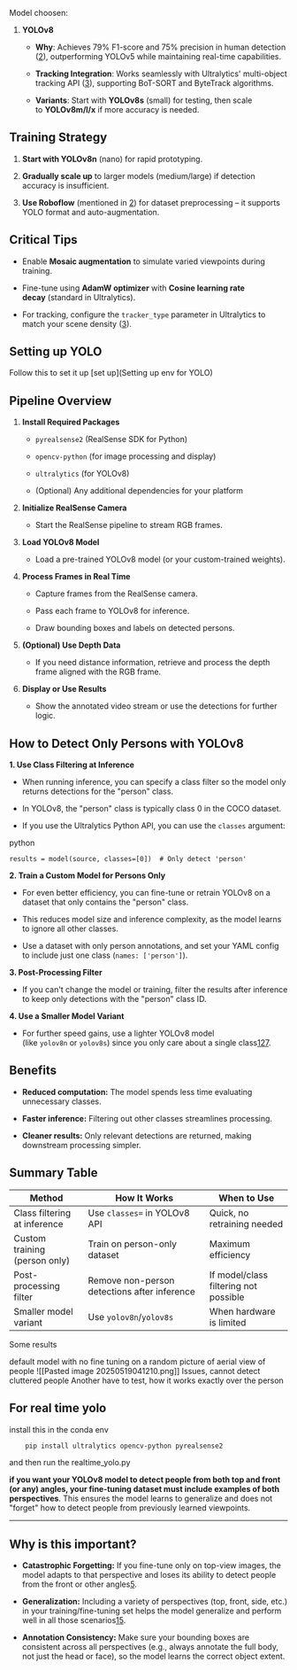 Model choosen:

1. **YOLOv8**
    
    - **Why**: Achieves 79% F1-score and 75% precision in human detection ([2](https://journal-isi.org/index.php/isi/article/view/944)), outperforming YOLOv5 while maintaining real-time capabilities.
        
    - **Tracking Integration**: Works seamlessly with Ultralytics' multi-object tracking API ([3](https://docs.ultralytics.com/modes/track/)), supporting BoT-SORT and ByteTrack algorithms.
        
    - **Variants**: Start with **YOLOv8s** (small) for testing, then scale to **YOLOv8m/l/x** if more accuracy is needed.

## Training Strategy

1. **Start with YOLOv8n** (nano) for rapid prototyping.
    
2. **Gradually scale up** to larger models (medium/large) if detection accuracy is insufficient.
    
3. **Use Roboflow** (mentioned in [2](https://journal-isi.org/index.php/isi/article/view/944)) for dataset preprocessing – it supports YOLO format and auto-augmentation.
    

## Critical Tips

- Enable **Mosaic augmentation** to simulate varied viewpoints during training.
    
- Fine-tune using **AdamW optimizer** with **Cosine learning rate decay** (standard in Ultralytics).
    
- For tracking, configure the `tracker_type` parameter in Ultralytics to match your scene density ([3](https://docs.ultralytics.com/modes/track/)).

## Setting up YOLO
Follow this to set it up [set up](Setting up env for YOLO)



  

## **Pipeline Overview**

1. **Install Required Packages**
    
    - `pyrealsense2` (RealSense SDK for Python)
        
    - `opencv-python` (for image processing and display)
        
    - `ultralytics` (for YOLOv8)
        
    - (Optional) Any additional dependencies for your platform
        
2. **Initialize RealSense Camera**
    
    - Start the RealSense pipeline to stream RGB frames.
        
3. **Load YOLOv8 Model**
    
    - Load a pre-trained YOLOv8 model (or your custom-trained weights).
        
4. **Process Frames in Real Time**
    
    - Capture frames from the RealSense camera.
        
    - Pass each frame to YOLOv8 for inference.
        
    - Draw bounding boxes and labels on detected persons.
        
5. **(Optional) Use Depth Data**
    
    - If you need distance information, retrieve and process the depth frame aligned with the RGB frame.
        
6. **Display or Use Results**
    
    - Show the annotated video stream or use the detections for further logic.



## How to Detect Only Persons with YOLOv8

**1. Use Class Filtering at Inference**

- When running inference, you can specify a class filter so the model only returns detections for the "person" class.
    
- In YOLOv8, the "person" class is typically class 0 in the COCO dataset.
    
- If you use the Ultralytics Python API, you can use the `classes` argument:
    

python

`results = model(source, classes=[0])  # Only detect 'person'`

**2. Train a Custom Model for Persons Only**

- For even better efficiency, you can fine-tune or retrain YOLOv8 on a dataset that only contains the "person" class.
    
- This reduces model size and inference complexity, as the model learns to ignore all other classes.
    
- Use a dataset with only person annotations, and set your YAML config to include just one class (`names: ['person']`).
    

**3. Post-Processing Filter**

- If you can't change the model or training, filter the results after inference to keep only detections with the "person" class ID.
    

**4. Use a Smaller Model Variant**

- For further speed gains, use a lighter YOLOv8 model (like `yolov8n` or `yolov8s`) since you only care about a single class[1](https://yolov8.org/how-to-make-yolov8-faster/)[2](https://keylabs.ai/blog/maximizing-object-detection-yolov8-performance-tips/)[7](https://docs.ultralytics.com/tasks/detect/).
    

## Benefits

- **Reduced computation:** The model spends less time evaluating unnecessary classes.
    
- **Faster inference:** Filtering out other classes streamlines processing.
    
- **Cleaner results:** Only relevant detections are returned, making downstream processing simpler.
    

## Summary Table

| Method                        | How It Works                                 | When to Use                           |
| ----------------------------- | -------------------------------------------- | ------------------------------------- |
| Class filtering at inference  | Use `classes=` in YOLOv8 API                 | Quick, no retraining needed           |
| Custom training (person only) | Train on person-only dataset                 | Maximum efficiency                    |
| Post-processing filter        | Remove non-person detections after inference | If model/class filtering not possible |
| Smaller model variant         | Use `yolov8n`/`yolov8s`                      | When hardware is limited              |




Some results 

default model with no fine tuning on a random picture of aerial view of people 
![[Pasted image 20250519041210.png]]
Issues, cannot detect cluttered people
Another have to test, how it works exactly over the person

## For real time yolo 
install this in the conda env 

```bash
	pip install ultralytics opencv-python pyrealsense2
```

and then run the realtime_yolo.py


**if you want your YOLOv8 model to detect people from both top and front (or any) angles, your fine-tuning dataset must include examples of both perspectives**. This ensures the model learns to generalize and does not "forget" how to detect people from previously learned viewpoints.

---

## Why is this important?

- **Catastrophic Forgetting:** If you fine-tune only on top-view images, the model adapts to that perspective and loses its ability to detect people from the front or other angles[5](https://blog.roboflow.com/how-to-train-yolov8-on-a-custom-dataset/).
    
- **Generalization:** Including a variety of perspectives (top, front, side, etc.) in your training/fine-tuning set helps the model generalize and perform well in all those scenarios[1](https://github.com/J3lly-Been/YOLOv8-HumanDetection)[5](https://blog.roboflow.com/how-to-train-yolov8-on-a-custom-dataset/).
    
- **Annotation Consistency:** Make sure your bounding boxes are consistent across all perspectives (e.g., always annotate the full body, not just the head or face), so the model learns the correct object extent.
